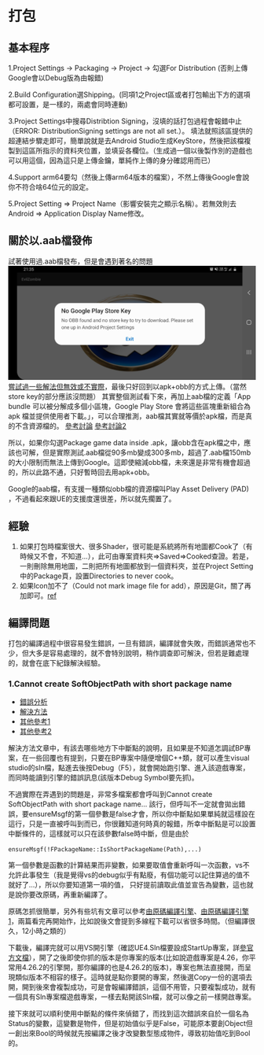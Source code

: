# 打包

## 基本程序
1.Project Settings -> Packaging -> Project -> 勾選For Distribution (否則上傳Google會以Debug版為由報錯)

2.Build Configuration選Shipping。(同項1之Project區或者打包輸出下方的選項都可設置，是一樣的，兩處會同時連動)

3.Project Settings中搜尋Distribtion Signing，沒填的話打包過程會報錯中止（ERROR: DistributionSigning settings are not all set.）。
填法就照該區提供的超連結步驟走即可，簡單說就是去Android Studio生成KeyStore，然後把該檔複製到這區所指示的資料夾位置，並填妥各欄位。（生成過一個以後製作別的遊戲也可以用這個，因為這只是上傳金鑰，單純作上傳的身分確認用而已）

4.Support arm64要勾（然後上傳arm64版本的檔案），不然上傳後Google會說你不符合啥64位元的設定。

5.Project Setting => Project Name（影響安裝完之顯示名稱）。若無效則去Android => Application Display Name修改。


## 關於以.aab檔發佈
試著使用過.aab檔發布，但是會遇到著名的問題
![img](./assets/Screenshot_20210620-213553_EvilZombie.jpg)
[嘗試過一些解法但無效或不實際](https://answers.unrealengine.com/questions/958844/solution-no-google-play-store-key-no-obb-found-and.html)，最後只好回到以apk+obb的方式上傳。（當然store key的部分應該沒問題）
其實整個測試看下來，再加上aab檔的定義「App bundle 可以被分解成多個小區塊，Google Play Store 會將這些區塊重新組合為 apk 檔並提供使用者下載。」，可以合理推測，aab檔其實就等價於apk檔，而是真的不含資源檔的。
[參考討論](https://forums.unrealengine.com/t/tutorial-how-to-create-android-app-bundle-at-unreal-engine/138830/6)
[參考討論2](https://forums.unrealengine.com/t/android-app-bundle/126314/3)

所以，如果你勾選Package game data inside .apk，讓obb含在apk檔之中，應該也可解，但是實際測試.aab檔從90多mb變成300多mb，超過了.aab檔150mb的大小限制而無法上傳到Google。這即使縮減obb檔，未來還是非常有機會超過的，所以此路不通，只好暫時回去用apk+obb。

Google的aab檔，有支援一種類似obb檔的資源檔叫Play Asset Delivery (PAD) ，不過看起來跟UE的支援度還很差，所以就先擱置了。

<!-- 5.現在google強制以androiod app bundle(.aab)的形式上傳，所以armv7也不要取消，製作.aab時會用到。 -->

<!-- 6.關於轉換成.aab，[按這裡](https://forums.unrealengine.com/development-discussion/android-development/1621046-android-app-bundle) -->


## 經驗
1. 如果打包時檔案很大、很多Shader，很可能是系統將所有地圖都Cook了（有時候又不會，不知道...），此可由專案資料夾=>Saved=>Cooked查證。若是，一則刪除無用地圖，二則把所有地圖都放到一個資料夾，並在Project Setting中的Package頁，設置Directories to never cook。
2. 如果Icon加不了（Could not mark image file for add），原因是Git，關了再加即可。[ref](https://answers.unrealengine.com/questions/906467/could-not-mark-image-file-for-add-when-changing-ic.html)

## 編譯問題
打包的編譯過程中很容易發生錯誤，一旦有錯誤，編譯就會失敗，而錯誤通常也不少，但大多是容易處理的，就不會特別說明，稍作調查即可解決，但若是難處理的，就會在底下紀錄解決經驗。

### 1.Cannot create SoftObjectPath with short package name

* [錯誤分析](https://zhuanlan.zhihu.com/p/356289957)
* [解決方法](https://answers.unrealengine.com/questions/944064/error-when-packaging-2.html#)
* [其他參考1](https://forums.unrealengine.com/t/cannot-create-softobjectpath-with-short-package-name-nonenone/156335/4)
* [其他參考2](https://answers.unrealengine.com/questions/1003582/cannot-create-softobjectpath-with-short-package-na-2.html)

解決方法文章中，有該去哪些地方下中斷點的說明，且如果是不知道怎調試BP專案，在一些回覆也有提到，只要在BP專案中隨便增個C++類，就可以產生visual studio的sln檔，點進去後按Debug（F5），就會開始跑引擎、進入該遊戲專案，而同時能讀到引擎的錯誤訊息(該版本Debug Symbol要先抓)。

不過實際在弄遇到的問題是，非常多檔案都會呼叫到Cannot create SoftObjectPath with short package name... 該行，但呼叫不一定就會拋出錯誤，要ensureMsgf的第一個參數是false才會，所以你中斷點如果單純就這樣設在這行，只是一直被呼叫到而已，你很難知道何時真的報錯，所幸中斷點是可以設置中斷條件的，這樣就可以只在該參數false時中斷，但是由於  

    ensureMsgf(!FPackageName::IsShortPackageName(Path),...)

第一個參數是函數的計算結果而非變數，如果要取值會重新呼叫一次函數，vs不允許此事發生（我是覺得vs的debug似乎有點廢，有個功能可以記住算過的值不就好了...），所以你要知道第一項的值，
只好提前讀取此值並宣告為變數，這也就是說你要改原碼，再重新編譯了。

原碼怎抓很簡單，另外有些坑有文章可以參考[由原碼編譯引擎](https://zhuanlan.zhihu.com/p/62470691)、[由原碼編譯引擎1](https://zhuanlan.zhihu.com/p/107516361)，兩篇看完再開始作，比如說後文會提到多線程下載可以省很多時間。（但編譯很久，12小時之類的）

下載後，編譯完就可以用VS開引擎（確認UE4.Sln檔要設成StartUp專案，詳[參官方文檔](https://docs.unrealengine.com/4.26/en-US/ProductionPipelines/DevelopmentSetup/BuildingUnrealEngine/)），開了之後即使你抓的版本是你專案的版本(比如說遊戲專案是4.26，你平常用4.26.2的引擎開，那你編譯的也是4.26.2的版本)，專案也無法直接開，而呈現類似版本不相容的樣子。這時就是點你要開的專案，然後選Copy一份的選項去開，開到後來會複製成功，可是會報編譯錯誤，這個不用管，只要複製成功，就有一個具有Sln專案檔遊戲專案，一樣去點開該Sln檔，就可以像之前一樣開啟專案。

接下來就可以順利使用中斷點的條件來偵錯了，而找到這次錯誤來自於一個名為Status的變數，這變數是物件，但是初始值似乎是False，可能原本要創Object但一創出來Bool的時候就先按編譯之後才改變數型態成物件，導致初始值吃到Bool的。